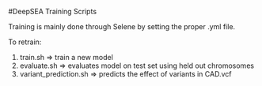 #DeepSEA Training Scripts

Training is mainly done through Selene by setting the proper .yml file.

To retrain:
1. train.sh => train a new model
2. evaluate.sh => evaluates model on test set using held out chromosomes
3. variant_prediction.sh => predicts the effect of variants in CAD.vcf

